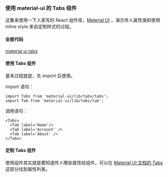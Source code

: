 ### 使用 material-ui 的 Tabs 组件

这集来使用一下人家写的 React 组件库，[Material UI](http://www.material-ui.com/#/) ，演示传人属性值和使用 inline style 来自定制样式的过程。

#### 全部代码

[material ui tabs](https://github.com/happypeter/react-transform-boilerplate/commit/43eeb6f697619f848b6db2de07ffd3f14f2013ef)

#### 使用 Tabs 组件

基本过程就是，先 import 后使用。

import 语句：

```
import Tabs from 'material-ui/lib/tabs/tabs';
import Tab from 'material-ui/lib/tabs/tab';

```
调用语句：

```
<Tabs>
  <Tab label='Home'/>
  <Tab label='Account' />
  <Tab label='About' />
</Tabs>

```
#### 定制 Tabs 组件

使用组件其实就是要知道传人哪些属性给组件，可以在 [Material UI 文档的 Tabs](http://www.material-ui.com/#/components/tabs) 这部分找到属性列表。
